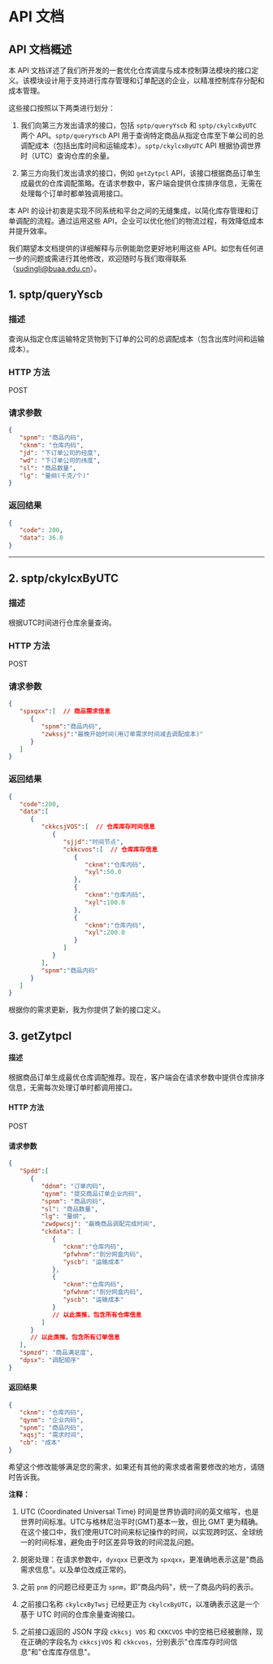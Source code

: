 # API 文档

## API 文档概述

本 API 文档详述了我们所开发的一套优化仓库调度与成本控制算法模块的接口定义。该模块设计用于支持进行库存管理和订单配送的企业，以精准控制库存分配和成本管理。

这些接口按照以下两类进行划分：

1. 我们向第三方发出请求的接口，包括 `sptp/queryYscb` 和 `sptp/ckylcxByUTC` 两个 API。`sptp/queryYscb` API 用于查询特定商品从指定仓库至下单公司的总调配成本（包括出库时间和运输成本）。`sptp/ckylcxByUTC` API 根据协调世界时（UTC）查询仓库的余量。

2. 第三方向我们发出请求的接口，例如 `getZytpcl` API，该接口根据商品订单生成最优的仓库调配策略。在请求参数中，客户端会提供仓库排序信息，无需在处理每个订单时都单独调用接口。

本 API 的设计初衷是实现不同系统和平台之间的无缝集成，以简化库存管理和订单调配的流程。通过运用这些 API，企业可以优化他们的物流过程，有效降低成本并提升效率。

我们期望本文档提供的详细解释与示例能助您更好地利用这些 API。如您有任何进一步的问题或需进行其他修改，欢迎随时与我们取得联系（sudingli@buaa.edu.cn）。 

## 1. sptp/queryYscb

### 描述

查询从指定仓库运输特定货物到下订单的公司的总调配成本（包含出库时间和运输成本）。

### HTTP 方法

POST

### 请求参数

```json
{
   "spnm": "商品内码", 
   "cknm": "仓库内码",
   "jd": "下订单公司的经度", 
   "wd": "下订单公司的纬度",
   "sl": "商品数量", 
   "lg": "量纲(千克/个)"
}
```

### 返回结果

```json
{
   "code": 200,
   "data": 36.0
}
```

--- 

## 2. sptp/ckylcxByUTC

### 描述

根据UTC时间进行仓库余量查询。

### HTTP 方法

POST

### 请求参数

```json
{
   "spxqxx":[  // 商品需求信息
      {
         "spnm":"商品内码",
         "zwkssj":"最晚开始时间(用订单需求时间减去调配成本)"
      }
   ]
}
```

### 返回结果

```json
{
   "code":200,
   "data":[
      {
         "ckkcsjVOS":[  // 仓库库存时间信息
            {
               "sjjd":"时间节点",
               "ckkcvos":[  // 仓库库存信息
                  {
                     "cknm":"仓库内码",
                     "xyl":50.0
                  },
                  {
                     "cknm":"仓库内码",
                     "xyl":100.0
                  },
                  {
                     "cknm":"仓库内码",
                     "xyl":200.0
                  }
               ]
            }
         ],
         "spnm":"商品内码"
      }
   ]
}
```

根据你的需求更新，我为你提供了新的接口定义。

## 3. getZytpcl

#### 描述

根据商品订单生成最优仓库调配推荐。现在，客户端会在请求参数中提供仓库排序信息，无需每次处理订单时都调用接口。

#### HTTP 方法

POST

#### 请求参数

```json
{
   "Spdd":[
      {
         "ddnm": "订单内码",
         "qynm": "提交商品订单企业内码",
         "spnm": "商品内码",
         "sl": "商品数量",
         "lg": "量纲",
         "zwdpwcsj": "最晚商品调配完成时间",
         "ckdata": [
            {
               "cknm":"仓库内码",
               "pfwhnm":"剖分网盒内码",
               "yscb": "运输成本"
            },
            {
               "cknm":"仓库内码",
               "pfwhnm":"剖分网盒内码",
               "yscb": "运输成本"
            }
            // 以此类推，包含所有仓库信息
         ]
      }
      // 以此类推，包含所有订单信息
   ],
   "spmzd": "商品满足度", 
   "dpsx": "调配顺序"
}
```

#### 返回结果

```json
{
   "cknm": "仓库内码",
   "qynm": "企业内码",
   "spnm": "商品内码",
   "xqsj": "需求时间",
   "cb": "成本"
}
```

希望这个修改能够满足您的需求，如果还有其他的需求或者需要修改的地方，请随时告诉我。

**注释：**

1. UTC (Coordinated Universal Time) 时间是世界协调时间的英文缩写，也是世界时间标准。UTC与格林尼治平时(GMT)基本一致，但比 GMT 更为精确。在这个接口中，我们使用UTC时间来标记操作的时间，以实现跨时区、全球统一的时间标准，避免由于时区差异导致的时间混乱问题。

2. 脱密处理：在请求参数中，`dyxqxx` 已更改为 `spxqxx`，更准确地表示这是"商品需求信息"。以及单位改成正常的。

3. 之前 `pnm` 的问题已经更正为 `spnm`，即"商品内码"，统一了商品内码的表示。

4. 之前接口名称 `ckylcxByTwsj` 已经更正为 `ckylcxByUTC`，以准确表示这是一个基于 UTC 时间的仓库余量查询接口。

5. 之前接口返回的 JSON 字段 `ckkcsj VOS` 和 `CKKCVOS` 中的空格已经被删除，现在正确的字段名为 `ckkcsjVOS` 和 `ckkcvos`，分别表示"仓库库存时间信息"和"仓库库存信息"。
